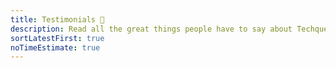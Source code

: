 ```yaml
---
title: Testimonials 💌️
description: Read all the great things people have to say about Techqueria!
sortLatestFirst: true
noTimeEstimate: true
---
```

